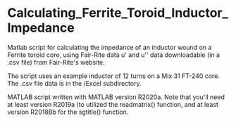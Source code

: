 # Calculating_Ferrite_Toroid_Inductor_Impedance
Matlab script for calculating the impedance of an inductor wound on a Ferrite toroid core, using 
Fair-Rite data u' and u'' data downloadable (in a .csv file) from Fair-Rite's website.

The script uses an example inductor of 12 turns on a Mix 31 FT-240 core.  The .csv file data
is in the /Excel subdirectory.

MATLAB script written with MATLAB version R2020a.  Note that you'll need at least version R2019a (to utilized the readmatrix() function, and at least version R2018Bb for the sgtitle() function.
